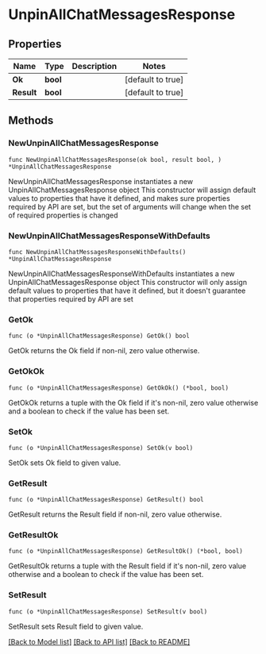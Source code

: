 # UnpinAllChatMessagesResponse

## Properties

Name | Type | Description | Notes
------------ | ------------- | ------------- | -------------
**Ok** | **bool** |  | [default to true]
**Result** | **bool** |  | [default to true]

## Methods

### NewUnpinAllChatMessagesResponse

`func NewUnpinAllChatMessagesResponse(ok bool, result bool, ) *UnpinAllChatMessagesResponse`

NewUnpinAllChatMessagesResponse instantiates a new UnpinAllChatMessagesResponse object
This constructor will assign default values to properties that have it defined,
and makes sure properties required by API are set, but the set of arguments
will change when the set of required properties is changed

### NewUnpinAllChatMessagesResponseWithDefaults

`func NewUnpinAllChatMessagesResponseWithDefaults() *UnpinAllChatMessagesResponse`

NewUnpinAllChatMessagesResponseWithDefaults instantiates a new UnpinAllChatMessagesResponse object
This constructor will only assign default values to properties that have it defined,
but it doesn't guarantee that properties required by API are set

### GetOk

`func (o *UnpinAllChatMessagesResponse) GetOk() bool`

GetOk returns the Ok field if non-nil, zero value otherwise.

### GetOkOk

`func (o *UnpinAllChatMessagesResponse) GetOkOk() (*bool, bool)`

GetOkOk returns a tuple with the Ok field if it's non-nil, zero value otherwise
and a boolean to check if the value has been set.

### SetOk

`func (o *UnpinAllChatMessagesResponse) SetOk(v bool)`

SetOk sets Ok field to given value.


### GetResult

`func (o *UnpinAllChatMessagesResponse) GetResult() bool`

GetResult returns the Result field if non-nil, zero value otherwise.

### GetResultOk

`func (o *UnpinAllChatMessagesResponse) GetResultOk() (*bool, bool)`

GetResultOk returns a tuple with the Result field if it's non-nil, zero value otherwise
and a boolean to check if the value has been set.

### SetResult

`func (o *UnpinAllChatMessagesResponse) SetResult(v bool)`

SetResult sets Result field to given value.



[[Back to Model list]](../README.md#documentation-for-models) [[Back to API list]](../README.md#documentation-for-api-endpoints) [[Back to README]](../README.md)


